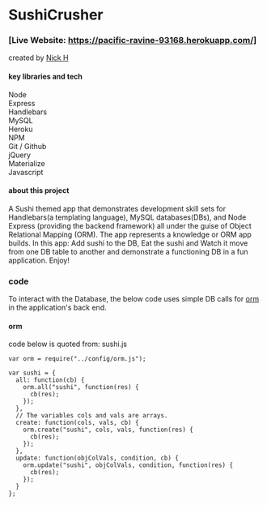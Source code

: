 # SushiCrusher
### [Live Website: https://pacific-ravine-93168.herokuapp.com/]

created by [Nick H](https://github.com/smugclimber)

#### key libraries and tech <br>
Node <br>
Express <br>
Handlebars <br>
MySQL <br>
Heroku <br>
NPM <br>
Git / Github <br>
jQuery <br>
Materialize <br>
Javascript <br>

#### about this project
A Sushi themed app that demonstrates development skill sets for Handlebars(a templating language), MySQL databases(DBs), and Node Express (providing the backend framework) all under the guise of Object Relational Mapping (ORM). The app represents a knowledge or ORM app builds. In this app: Add sushi to the DB, Eat the sushi and Watch it move from one DB table to another and demonstrate a functioning DB in a fun application. Enjoy!

### code
To interact with the Database, the below code uses simple DB calls for [orm](#orm) in the application's back end.
#### orm
code below is quoted from: sushi.js
```
var orm = require("../config/orm.js");

var sushi = {
  all: function(cb) {
    orm.all("sushi", function(res) {
      cb(res);
    });
  },
  // The variables cols and vals are arrays.
  create: function(cols, vals, cb) {
    orm.create("sushi", cols, vals, function(res) {
      cb(res);
    });
  },
  update: function(objColVals, condition, cb) {
    orm.update("sushi", objColVals, condition, function(res) {
      cb(res);
    });
  }
};

```
